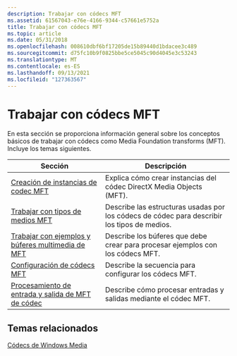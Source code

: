 ```yaml
---
description: Trabajar con códecs MFT
ms.assetid: 61567043-e76e-4166-9344-c57661e5752a
title: Trabajar con códecs MFT
ms.topic: article
ms.date: 05/31/2018
ms.openlocfilehash: 008610dbf6bf17205de15b89440d1bdacee3c489
ms.sourcegitcommit: d75fc10b9f0825bbe5ce5045c90d4045e3c53243
ms.translationtype: MT
ms.contentlocale: es-ES
ms.lasthandoff: 09/13/2021
ms.locfileid: "127363567"
---
```

# <a name="working-with-codec-mfts"></a>Trabajar con códecs MFT

En esta sección se proporciona información general sobre los conceptos básicos de trabajar con códecs como Media Foundation transforms (MFT). Incluye los temas siguientes.



| Sección                                                                                | Descripción                                                                        |
|----------------------------------------------------------------------------------------|------------------------------------------------------------------------------------|
| [Creación de instancias de codec MFT](instantiatingcodecmfts.md)                                 | Explica cómo crear instancias del códec DirectX Media Objects (MFT).        |
| [Trabajar con tipos de medios MFT](workingwithmftmediatypes.md)                           | Describe las estructuras usadas por los códecs de códec para describir los tipos de medios.  |
| [Trabajar con ejemplos y búferes multimedia de MFT](workingwithmftmediabuffersandsamples.md) | Describe los búferes que debe crear para procesar ejemplos con los códecs MFT. |
| [Configuración de códecs MFT](configuringcodecmfts.md)                                     | Describe la secuencia para configurar los códecs MFT.                             |
| [Procesamiento de entrada y salida de MFT de códec](processingcodecmftinputandoutput.md)          | Describe cómo procesar entradas y salidas mediante el códec MFT.               |



 

## <a name="related-topics"></a>Temas relacionados

<dl> <dt>

[Códecs de Windows Media](windows-media-codecs.md)
</dt> </dl>

 

 



